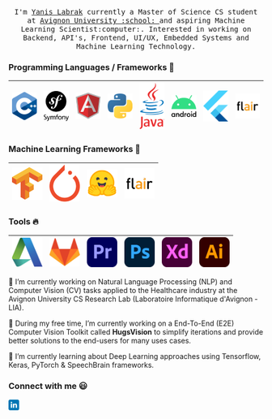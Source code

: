 <p align="center">
  <samp>
    I'm <a href="https://github.com/qanastek">Yanis Labrak</a> currently a Master of Science CS student at <a href="http://univ-avignon.fr/">Avignon University :school: </a> and aspiring Machine Learning Scientist:computer:. Interested in working on Backend, API's, Frontend, UI/UX, Embedded Systems and Machine Learning Technology.
  </samp>
</p>


### Programming Languages / Frameworks  :rocket:
|<img src="https://raw.githubusercontent.com/qanastek/qanastek/master/1200px-ISO_C%2B%2B_Logo.svg.png" width=60> | <img src="https://raw.githubusercontent.com/qanastek/qanastek/master/symfony_black_03.png" width=60> | <img src="https://raw.githubusercontent.com/qanastek/qanastek/4b75d770c8ed1be9fcdf2960b90c3b2e3f181712/AngularJS-Shield.svg" width=60> | <img src="https://raw.githubusercontent.com/qanastek/qanastek/master/1200px-Python-logo-notext.svg.png" width=60> | <img src="https://raw.githubusercontent.com/qanastek/qanastek/master/1200px-Java_Logo.svg.png" width=60> | <img src="https://raw.githubusercontent.com/qanastek/qanastek/master/1000px-Android_logo_2019.svg.png" width=60> | <img src="https://raw.githubusercontent.com/qanastek/qanastek/67d66ec8216ccdd0b5e04e4b7903a05fc162d2a4/flutter-logo.svg" width=60> | <img src="https://raw.githubusercontent.com/qanastek/qanastek/master/59021421%20(1).png" width=60> |
|:---:|:---:|:---:|:---:|:---:|:---:|:---:|:---:|


### Machine Learning Frameworks  :rocket:
| <img src="https://raw.githubusercontent.com/qanastek/qanastek/master/Tensorflow_logo.svg.png" width=60> | <img src="https://raw.githubusercontent.com/qanastek/qanastek/master/Pytorch_logo.svg.png" width=60> | <img src="https://raw.githubusercontent.com/qanastek/qanastek/master/hugging_face.png" width=60> | <img src="https://raw.githubusercontent.com/qanastek/qanastek/master/59021421%20(1).png" width=60> |
|:---:|:---:|:---:|:---:|


### Tools :fire:
|<img src="https://raw.githubusercontent.com/qanastek/qanastek/master/1200px-Autodesk_Logo_A_only.svg.png" width=60> | <img src="https://raw.githubusercontent.com/qanastek/qanastek/master/GitLab_Logo.svg.png" width=60> | <img src="https://raw.githubusercontent.com/qanastek/qanastek/master/1200px-Adobe_Premiere_Pro_CC_icon.svg.png" width=60> | <img src="https://raw.githubusercontent.com/qanastek/qanastek/master/1200px-Adobe_Photoshop_CC_icon.svg.png" width=60> | <img src="https://raw.githubusercontent.com/qanastek/qanastek/master/1200px-Adobe_XD_CC_icon.svg.png" width=60> | <img src="https://raw.githubusercontent.com/qanastek/qanastek/master/Adobe_Illustrator_CC_icon.svg.png" width=60> |
|:---:|:---:|:---:|:---:|:---:|:---:|

💼 I’m currently working on Natural Language Processing (NLP) and Computer Vision (CV) tasks applied to the Healthcare industry at the Avignon University CS Research Lab (Laboratoire Informatique d'Avignon - LIA).

🔭 During my free time, I’m currently working on a End-To-End (E2E) Computer Vision Toolkit called **HugsVision** to simplify iterations and provide better solutions to the end-users for many uses cases.

🌱 I’m currently learning about Deep Learning approaches using Tensorflow, Keras, PyTorch & SpeechBrain frameworks.

### Connect with me :smiley:
<a href="https://www.linkedin.com/in/yanis-labrak-8a7412145/">
  <img align="left" alt="Yanis Labrak Linkdin" width="21px" src="https://raw.githubusercontent.com/qanastek/qanastek/master/linkedin.svg" />
</a>
